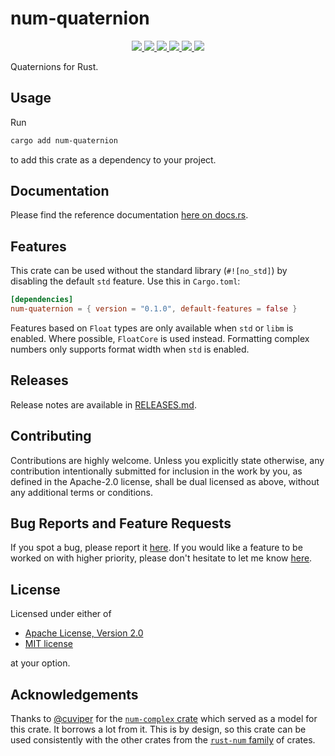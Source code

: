 # num-quaternion

<p align="center">
  <a href="https://github.com/ralphtandetzky/num-quaternion/actions">
    <img src="https://img.shields.io/github/actions/workflow/status/ralphtandetzky/num-quaternion/cargo_build_and_test.yml?branch=master" />
  </a>
  <a href="https://docs.rs/num-quaternion/latest/num-quaternion/">
    <img src="https://img.shields.io/docsrs/num-quaternion" />
  </a>
  <a href="https://crates.io/crates/num-quaternion">
    <img src="https://img.shields.io/crates/d/num-quaternion" />
  </a>
  <a href="https://choosealicense.com/licenses/mit/">
    <img src="https://img.shields.io/crates/l/num-quaternion" />
  </a>
  <a href="https://crates.io/crates/num-quaternion">
    <img src="https://img.shields.io/crates/v/num-quaternion" />
  </a>
  <a href="https://github.com/ralphtandetzky/num-quaternion/graphs/contributors">
    <img src="https://img.shields.io/github/contributors/ralphtandetzky/num-quaternion" />
  </a>
</p>

Quaternions for Rust.


## Usage

Run
```bash
cargo add num-quaternion
```
to add this crate as a dependency to your project.

## Documentation

Please find the reference documentation [here on docs.rs](https://docs.rs/num-quaternion/latest/num-quaternion/).


## Features

This crate can be used without the standard library (`#![no_std]`) by disabling
the default `std` feature. Use this in `Cargo.toml`:

```toml
[dependencies]
num-quaternion = { version = "0.1.0", default-features = false }
```

Features based on `Float` types are only available when `std` or `libm` is
enabled. Where possible, `FloatCore` is used instead.  Formatting complex
numbers only supports format width when `std` is enabled.


## Releases

Release notes are available in [RELEASES.md](RELEASES.md).


## Contributing

Contributions are highly welcome. Unless you explicitly state otherwise, 
any contribution intentionally submitted for inclusion in the work by you, 
as defined in the Apache-2.0 license, shall be dual licensed as above, 
without any additional terms or conditions.


## Bug Reports and Feature Requests

If you spot a bug, please report it 
[here](https://github.com/ralphtandetzky/num-quaternion/issues). 
If you would like a feature to be worked on with higher priority, 
please don't hesitate to let me know 
[here](https://github.com/ralphtandetzky/num-quaternion/issues).


## License

Licensed under either of

 * [Apache License, Version 2.0](http://www.apache.org/licenses/LICENSE-2.0)
 * [MIT license](http://opensource.org/licenses/MIT)

at your option.


## Acknowledgements

Thanks to [@cuviper](https://github.com/cuviper) for the 
[`num-complex` crate](https://crates.io/crates/num-complex) which served
as a model for this crate. It borrows a lot from it. This is by design, 
so this crate can be used consistently with the other crates from the 
[`rust-num` family](https://github.com/rust-num) of crates.
